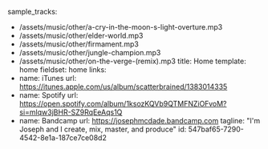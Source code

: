 sample_tracks:
  - /assets/music/other/a-cry-in-the-moon-s-light-overture.mp3
  - /assets/music/other/elder-world.mp3
  - /assets/music/other/firmament.mp3
  - /assets/music/other/jungle-champion.mp3
  - /assets/music/other/on-the-verge-(remix).mp3
title: Home
template: home
fieldset: home
links:
  - 
    name: iTunes
    url: https://itunes.apple.com/us/album/scatterbrained/1383014335
  - 
    name: Spotify
    url: https://open.spotify.com/album/1ksozKQVb9QTMFNZiOFvoM?si=mlqw3jBHR-SZ9RqEeAqs1Q
  - 
    name: Bandcamp
    url: https://josephmcdade.bandcamp.com
tagline: "I'm Joseph and I create, mix, master, and produce"
id: 547baf65-7290-4542-8e1a-187ce7ce08d2
